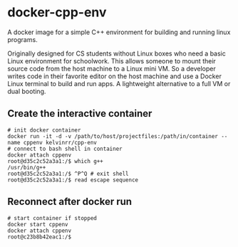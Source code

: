 # docker-cpp-env
A docker image for a simple C++ environment for building and running linux programs.

Originally designed for CS students without Linux boxes who need a basic Linux environment for schoolwork. This allows someone to mount their source code from the host machine to a Linux mini VM. So a developer writes code in their favorite editor on the host machine and use a Docker Linux terminal to build and run apps. A lightweight alternative to  a full VM or dual booting.


## Create the interactive container
``` shell
# init docker container
docker run -it -d -v /path/to/host/projectfiles:/path/in/container --name cppenv kelvinrr/cpp-env
# connect to bash shell in container
docker attach cppenv
root@d35c2c52a3a1:/$ which g++
/usr/bin/g++
root@d35c2c52a3a1:/$ ^P^Q # exit shell
root@d35c2c52a3a1:/$ read escape sequence
```

## Reconnect after docker run
``` shell
# start container if stopped
docker start cppenv
docker attach cppenv
root@c23b8b42eac1:/$
```
